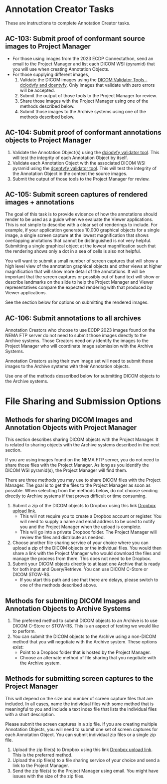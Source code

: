 # Annotation Creator Tasks
These are instructions to complete Annotation Creator tasks.


## AC-103: Submit proof of conformant source images to Project Manager
- For those using images from the 2023 ECDP Connectathon, send an email to the Project Manager and list each DICOM WSI (pyramid) that you will use when creating Annotation Objects.
- For those supplying different images,
   1. Validate the DICOM images using the [DICOM Validator Tools - dciodvfy and dcentvfy](http://www.dclunie.com/dicom3tools/dciodvfy.html). Only images that validate with zero errors will be accepted.
   2. Submit the output of those tools to the Project Manager for review.
   3. Share those images with the Project Manager using one of the methods described below.
   4. Submit those images to the Archive systems using one of the methods described below.

## AC-104: Submit proof of conformant annotations objects to Project Manager
1. Validate the Annotation Object(s) using the [dciodvfy validator tool](http://www.dclunie.com/dicom3tools/dciodvfy.html). This will test the integrity of each Annotation Object by itself.
2. Validate each Annotation Object with the associated DICOM WSI pyramid using the [dcentvfy validator tool](http://www.dclunie.com/dicom3tools/dciodvfy.html). This will test the integrity of the Annotation Object in the context the source images.
3. Submit the output of those tools to the Project Manager for review.

## AC-105: Submit screen captures of rendered images + annotations
The goal of this task is to provide evidence of how the annotations should render to be used as a guide when we evaluate the Viewer applications.
This is not simple to describe with a clear set of renderings to include.
For example, if your application generates 10,000 graphical objects for a single image, a single screen capture at the lowest magnification that shows overlapping anotations that cannot be distinguished is not very helpful.
Submitting a single graphical object at the lowest magnification such that the rendering shows only a dot in a sea of cells is also not helpful.

You will want to submit a small number of screen captures that will show a high level view of the annotation graphical objects and other views at higher magnification that will show more detail of the annotations.
It will be important that the screen captures or possibly out of band text will show or describe landmarks on the slide to help the Project Manager and Viewer representatives compare the expected rendering with that produced by Viewer applications.

See the section below for options on submitting the rendered images.

## AC-106: Submit annotations to all archives
Annotation Creators who choose to use ECDP 2023 images found on the NEMA FTP server do not need to submit those images directly to the Archive systems.
Those Creators need only identify the images to the Project Manager who will coordinate image submission with the Archive Systems.

Annotation Creators using their own image set will need to submit those images to the Archive systems with their Annotation objects.

Use one of the methods desscribed below for submitting DICOM objects to the Archive systems.


# File Sharing and Submission Options

## Methods for sharing DICOM Images and Annotation Objects with Project Manager
This section describes sharing DICOM objects with the Project Manager.
It is related to sharing objects with the Archive systems described in the next section.

If you are using images found on the NEMA FTP server, you do not need to share those files with the Project Manager.
As long as you identify the DICOM WSI pyramid(s), the Project Manager will find them.

There are three methods you may use to share DICOM files with the Project Manager.
The goal is to get the files to the Project Manager as soon as possible.
When selecting from the methods below, do not choose sending directly to Archive systems if that proves difficult or time consuming.

1. Submit a zip of the DICOM objects to Dropbox using this link [Dropbox upload link](https://www.dropbox.com/request/uu3fuuPy9hzJUAELLiWy).
   - This will not require you to create a Dropbox account or register. You will need to supply a name and email address to be used to notify you and the Project Manager when the upload is complete.
   - This will go into a private Dropbox folder. The Project Manager will review the files and distribute as needed.
2. Choose another file sharing service of your choice where you can upload a zip of the DICOM objects or the individual files. You would then share a link with the Project Manager who would download the files and manage the process from there. This does not need to be Dropbox.
3. Submit your DICOM objects directly to at least one Archive that is ready for both input and Query/Retrieve. You can use DICOM C-Store or DICOM STOW-RS.
   - If you start this path and see that there are delays, please switch to one of the methods described above.

## Methods for submiting DICOM Images and Annotation Objects to Archive Systems

1. The preferred method to submit DICOM objects to an Archive is to use DICOM C-Store or STOW-RS.
This is an aspect of testing we would like to perform.
2. You can submit the DICOM objects to the Archive using a non-DICOM method that you will negotiate with the Archive system. These options exist:
   - Point to a Dropbox folder that is hosted by the Project Manager.
   - Choose an alternate method of file sharing that you negotiate with the Archive system.

## Methods for submitting screen captures to the Project Manager
This will depend on the size and number of screen capture files that are included.
In all cases, name the individual files with some method that is meaningful to you and include a text index file that lists the individual files with a short description.

Please submit the screen captures in a zip file.
If you are creating multiple Annotation Objects, you will need to submit one set of screen captures for each Annotation Object.
You can submit individual zip files or a single zip file.

1. Upload the zip file(s) to Dropbox using this link [Dropbox upload link](https://www.dropbox.com/request/uu3fuuPy9hzJUAELLiWy). This is the preferred method.
2. Upload the zip file(s) to a file sharing service of your choice and send a link to the Project Manager.
3. Send the zip file(s) to the Project Manager using email.
You might have issues with the size of the zip files.